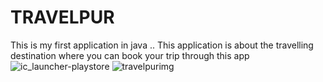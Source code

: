 # TRAVELPUR
This is my first application in java ..
This application is about the travelling destination where you can book your trip through this app
![ic_launcher-playstore](https://user-images.githubusercontent.com/74805255/174006972-32b2ab58-5a05-4839-8f9c-4b7901fd0f92.png)
![travelpurimg](https://user-images.githubusercontent.com/74805255/174007514-14e70da0-7a7d-447d-8160-db884a8a186f.png)
